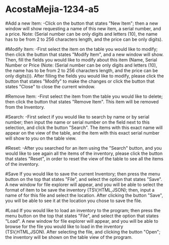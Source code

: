 # AcostaMejia-1234-a5

#Add a new Item:
-Click on the button that states "New Item"; then a new window will show requesting a name of this new item, a serial number, and a price.
Note: (Serial number can be only digits and letters (10), the name has to be from 2 to 256 characters length, and the price can be only digits).

#Modify Item:
-First select the item on the table you would like to modify; then click the button that states "Modify Item", and a new window will show. Then, fill the fields you would like to modify about this item (Name, Serial Number or Price (Note: (Serial number can be only digits and letters (10), the name has to be from 2 to 256 characters length, and the price can be only digits))). After filling the fields you would like to modify, please click the button that states "Modify" to make the changes or click the button that states "Close" to close the current window.

#Remove Item:
-First select the item from the table you would like to delete; then click the button that states "Remove Item". This item will be removed from the Inventory.

#Search:
-First select if you would like to search by name or by serial number; then input the name or serial number on the field next to this selection, and click the button "Search". The items with this exact name will appear on the view of the table, and the item with this exact serial number will show to you on the table view.

#Reset:
-After you searched for an item using the "Search" button, and you would like to see again all the items of the inventory, please click the button that states "Reset", in order to reset the view of the table to see all the items of the inventory.

#Save
If you would like to save the current Inventory; then press the menu button on the top that states "File", and select the option that states "Save". A new window for file explorer will appear, and you will be able to select the format of item to be save the inventory (TSV,HTML,JSON); then, input a name of for this file and select the location. After clicking the button "Save", you will be able to see it at the location you chose to save the file.

#Load
If you would like to load an inventory to the program; then press the menu button on the top that states "File", and select the option that states "Load". A new window for file explorer will appear, and you will be able to browse for the file you would like to load in the inventory (TSV,HTML,JSON). After selecting the file, and clicking the button "Open"; the inventory will be shown on the table view of the program.